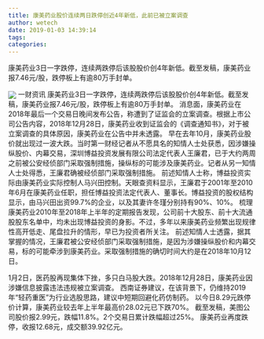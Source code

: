 ```yaml
---
title: 康美药业股价连续两日跌停创近4年新低，此前已被立案调查
author: wetech
date: 2019-01-03 14:39:14
tags: 
categories: 
---
```

康美药业3日一字跌停，连续两跌停后该股股价创4年新低。截至发稿，康美药业报7.46元/股，跌停板上有逾80万手封单。
<!-- more -->
<img align="center" border="0" src="https://imgcdn.yicai.com/uppics/images/2019/01/6a8b9d9c1f7f6b86f37074d6e595fab9.jpg" />
一财资讯
康美药业3日一字跌停，连续两跌停后该股股价创4年新低。截至发稿，康美药业报7.46元/股，跌停板上有逾80万手封单。
消息面，康美药业在2018年最后一个交易日晚间发布公告，称遭到了证监会的立案调查。根据上市公司公告内容，2018年12月28日，康美药业收到证监会的《调查通知书》，对于被立案调查的具体原因，康美药业在公告中并未透露。
早在去年10月，康美药业股价就出现过一波大跌。当时第一财经记者从不愿具名的知情人士处获悉，因涉嫌操纵股价、内幕交易，深圳博益投资发展有限公司法定代表人王廉君，已于大约两周之前被公安经侦部门采取强制措施，操纵标的可能涉及康美药业。记者从另一知情人士处得悉，王廉君确被经侦部门采取强制措施。
前述知情人士称，博益投资实际由康美药业实际控制人马兴田控制。天眼查资料显示，王廉君于2001年至2010年6月在康美药业任职，担任博益投资法定代表人、董事长。博益投资的股权结构显示，由马兴田出资99.7%的企业，以及其妻许冬瑾分别持有90%、10%。
梳理康美药业2010年至2018年上半年的定期报告发现，公司前十大股东、前十大流通股股东名单中，均未出现博益投资的身影。不过，多年以来康美药业频繁出现规律性高开低走、尾盘拉升的情形，早已为投资者所关注。
前述知情人士透露，据其掌握的情况，王廉君被公安经侦部门采取强制措施，是因为涉嫌操纵股价和内幕交易，标的可能牵涉到康美药业。采取强制措施的确切时间大约是在2018年10月12日。
 
 
1月2日，医药股再现集体下挫，多只白马股大跌。2018年12月28日，康美药业因涉嫌信息披露违法违规被立案调查。
西南证券建议，在该背景下，仍维持2019年“轻药重医”为行业选股思路，建议中短期回避化药仿制药。
以今日8.29元跌停价计算，康美药业较去年上半年最高价28.02元已下跌70%。
截至发稿，美图公司股价报2.99元，跌幅11.8%。2个交易日累计跌幅超过25%。
康美药业再度跌停，收报12.68元，成交额39.92亿元。
